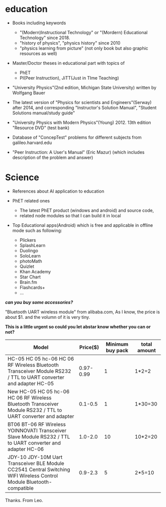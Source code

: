 # education

- Books including keywords 
  * "(Modern)Instructional Technology" or "(Mordern) Educational Technology" since 2018.
  * "history of physics", "physics history" since 2010
  * "physics learning from picture" (not only book but also graphic resources as well)
- Master/Doctor theses in educational part with topics of
  * PhET
  * PI(Peer Instruction), JiTT(Just in TIme Teaching)

- "University Physics"(2nd edition, Michigan State University) written by Wolfgang Bauer

- The latest version of "Physics for scientists and Engineers"(Serway) after 2014, and corresponding "Instructor's Solution Manual", "Student Solutions manual/study guide"

- "University Physics with Modern Physics"(Young) 2012. 13th edition "Resource DVD" (test bank)

- Database of "ConcepTest" problems for different subjects from galileo.harvard.edu

- "Peer Instruction: A User's Manual" (Eric Mazur) (which includes description of the problem and answer)


# Science

- References about AI application to education

- PhET related ones
  * The latest PhET product (windows and android) and source code,
  * related node modules so that I can build it in local

- Top Educational apps(Android) which is free and applicable in offline mode such as following:
  * Plickers
  * SplashLearn
  * Duolingo
  * SoloLearn
  * photoMath
  * Quizlet
  * Khan Academy
  * Star Chart
  * Brain.fm
  * Flashcards+
  * ...

***can you buy some accessories?***

"Bluetooth UART wireless module" from alibaba.com, As I know, the price is about $1. and the volumn of it is very tiny.

**This is a little urgent so could you let abstar know whether you can or not?**

| Model | Price($) | Minimum buy pack | total amount |
|---|---|---|---|
|HC-05 HC 05 hc-06 HC 06 RF Wireless Bluetooth Transceiver Module RS232 / TTL to UART converter and adapter HC-05| 0.97-0.99| 1 | 1*2=2 |
|New HC-05 HC 05 hc-06 HC 06 RF Wireless Bluetooth Transceiver Module RS232 / TTL to UART converter and adapter | 0.1-0.5 | 1 | 1*30=30 |
| BT06 BT-06 RF Wireless YOINNOVATI Transceiver Slave Module RS232 / TTL to UART converter and adapter HC-06 | 1.0-2.0 | 10 | 10*2=20 |
| JDY-10 JDY-10M Uart Transceiver BLE Module CC2541 Central Switching WIFI Wireless Control Module Bluetooth-compatible | 0.9-2.3 | 5 | 2*5=10 |

Thanks. 
From Leo.
